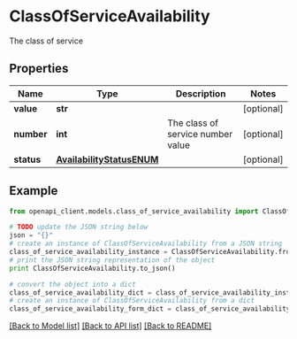 # ClassOfServiceAvailability

The class of service

## Properties
Name | Type | Description | Notes
------------ | ------------- | ------------- | -------------
**value** | **str** |  | [optional] 
**number** | **int** | The class of service number value | [optional] 
**status** | [**AvailabilityStatusENUM**](AvailabilityStatusENUM.md) |  | [optional] 

## Example

```python
from openapi_client.models.class_of_service_availability import ClassOfServiceAvailability

# TODO update the JSON string below
json = "{}"
# create an instance of ClassOfServiceAvailability from a JSON string
class_of_service_availability_instance = ClassOfServiceAvailability.from_json(json)
# print the JSON string representation of the object
print ClassOfServiceAvailability.to_json()

# convert the object into a dict
class_of_service_availability_dict = class_of_service_availability_instance.to_dict()
# create an instance of ClassOfServiceAvailability from a dict
class_of_service_availability_form_dict = class_of_service_availability.from_dict(class_of_service_availability_dict)
```
[[Back to Model list]](../README.md#documentation-for-models) [[Back to API list]](../README.md#documentation-for-api-endpoints) [[Back to README]](../README.md)


